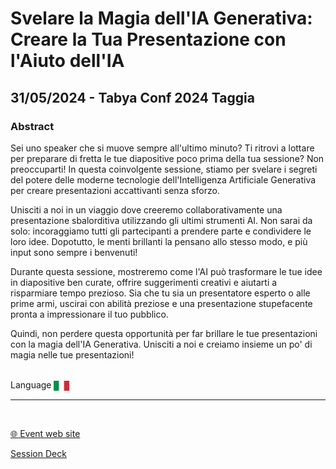 # Svelare la Magia dell'IA Generativa: Creare la Tua Presentazione con l'Aiuto dell'IA
## 31/05/2024 - Tabya Conf 2024 Taggia 
### Abstract
Sei uno speaker che si muove sempre all'ultimo minuto? Ti ritrovi a lottare per preparare di fretta le tue diapositive poco prima della tua sessione? Non preoccuparti! In questa coinvolgente sessione, stiamo per svelare i segreti del potere delle moderne tecnologie dell'Intelligenza Artificiale Generativa per creare presentazioni accattivanti senza sforzo.

Unisciti a noi in un viaggio dove creeremo collaborativamente una presentazione sbalorditiva utilizzando gli ultimi strumenti AI. Non sarai da solo: incoraggiamo tutti gli partecipanti a prendere parte e condividere le loro idee. Dopotutto, le menti brillanti la pensano allo stesso modo, e più input sono sempre i benvenuti!

Durante questa sessione, mostreremo come l'AI può trasformare le tue idee in diapositive ben curate, offrire suggerimenti creativi e aiutarti a risparmiare tempo prezioso. Sia che tu sia un presentatore esperto o alle prime armi, uscirai con abilità preziose e una presentazione stupefacente pronta a impressionare il tuo pubblico.

Quindi, non perdere questa opportunità per far brillare le tue presentazioni con la magia dell'IA Generativa. Unisciti a noi e creiamo insieme un po' di magia nelle tue presentazioni!


<br/>
Language <img width="25" src="https://raw.githubusercontent.com/dpcons/DPCons/Dev/Resources/FlagItaly.svg" style="vertical-align:middle">
<br/>

---

<br/>
<p>
<a href="https://tabyaconf.dev/">🌐 Event web site</a>
</p>

<p>
<a href="https://github.com/dpcons/DPCons/blob/main/Decks/20240531-Azure AI Services non solo GPT tra gli strumenti per le nostre applicazioni intelligenti!.pdf"  
target="_blank">Session Deck</a>
</a>
</p>
